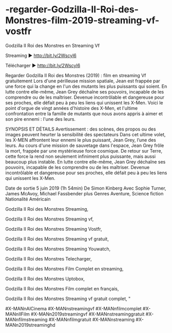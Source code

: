 # -regarder-Godzilla-II-Roi-des-Monstres-film-2019-streaming-vf-vostfr
Godzilla II Roi des Monstres en Streaming Vf

<p>Streaming ► <a href="http://bit.ly/2Wscyl6" rel="nofollow">http://bit.ly/2Wscyl6</a></p>

<p>Télécharger ► <a href="http://bit.ly/2Wscyl6" rel="nofollow">http://bit.ly/2Wscyl6</a></p>

Regarder Godzilla II Roi des Monstres (2019) : film en streaming Vf gratuitement Lors d'une périlleuse mission spatiale, Jean est frappée par une force qui la change en l'un des mutants les plus puissants qui soient. En lutte contre elle-même, Jean Grey déchaîne ses pouvoirs, incapable de les comprendre ou de les maîtriser. Devenue incontrôlable et dangereuse pour ses proches, elle défait peu à peu les liens qui unissent les X-Men. Voici le point d'orgue de vingt années d'histoire des X-Men, et l'ultime confrontation entre la famille de mutants que nous avons appris à aimer et son pire ennemi : l'une des leurs.

SYNOPSIS ET DÉTAILS Avertissement : des scènes, des propos ou des images peuvent heurter la sensibilité des spectateurs Dans cet ultime volet, les X-MEN affrontent leur ennemi le plus puissant, Jean Grey, l’une des leurs. Au cours d'une mission de sauvetage dans l'espace, Jean Grey frôle la mort, frappée par une mystérieuse force cosmique. De retour sur Terre, cette force la rend non seulement infiniment plus puissante, mais aussi beaucoup plus instable. En lutte contre elle-même, Jean Grey déchaîne ses pouvoirs, incapable de les comprendre ou de les maîtriser. Devenue incontrôlable et dangereuse pour ses proches, elle défait peu à peu les liens qui unissent les X-Men.

Date de sortie 5 juin 2019 (1h 54min) De Simon Kinberg Avec Sophie Turner, James McAvoy, Michael Fassbender plus Genres Aventure, Science fiction Nationalité Américain

Godzilla II Roi des Monstres Streaming,

Godzilla II Roi des Monstres Streaming vf,

Godzilla II Roi des Monstres Streaming Vostfr,

Godzilla II Roi des Monstres Streaming vf gratuit,

Godzilla II Roi des Monstres Streaming Youwatch,

Godzilla II Roi des Monstres Telecharger,

Godzilla II Roi des Monstres Film Complet en streaming,

Godzilla II Roi des Monstres Uptobox,

Godzilla II Roi des Monstres Film complet en français,

Godzilla II Roi des Monstres Streaming vf gratuit complet, "

#X-MANnAlCinema #X-MANnstreamingvf #X-MANnfilmcomplet #X-MANnIlFilm #X-MANn2019streamingvf #X-MANnstreaminggratuit #X-MANnfilmstreaming #X-MANnfilmgratuit #X-MANnstreaming #X-MANn2019streaminghd
